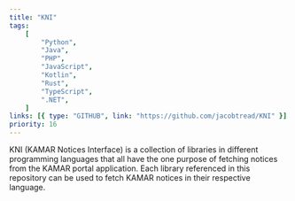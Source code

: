 ```yaml
---
title: "KNI"
tags:
    [
        "Python",
        "Java",
        "PHP",
        "JavaScript",
        "Kotlin",
        "Rust",
        "TypeScript",
        ".NET",
    ]
links: [{ type: "GITHUB", link: "https://github.com/jacobtread/KNI" }]
priority: 16
---
```


KNI (KAMAR Notices Interface) is a collection of libraries in different programming languages that all have the one purpose of fetching notices from the KAMAR portal application. Each library referenced in this repository can be used to fetch KAMAR notices in their respective language.
